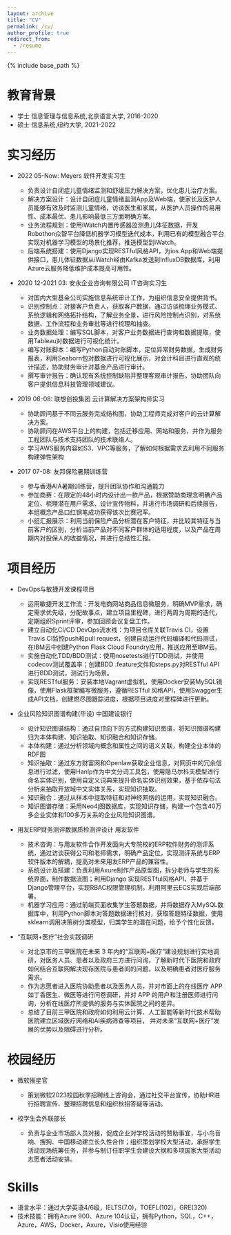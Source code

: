 ```yaml
---
layout: archive
title: "CV"
permalink: /cv/
author_profile: true
redirect_from:
  - /resume
---
```


{% include base_path %}

教育背景
======
* 学士 信息管理与信息系统,北京语言大学, 2016-2020
* 硕士 信息系统,纽约大学, 2021-2022

实习经历
======
* 2022 05-Now: Meyers 软件开发实习生
  * 负责设计自闭症儿童情绪监测和舒缓压力解决方案，优化患儿治疗方案。
  * 解决方案设计：设计自闭症儿童情绪监测App及Web端，使家长及医护人员能够有效及时监测儿童情绪，访谈医生和家属，从医护人员操作的易用性、成本最优、患儿影响最低三方面明确方案。
  * 业务流程规划：使用iWatch内置传感器监测患儿体征数据，开发Robothon众智平台降低机器学习模型迭代成本，利用已有的模型融合平台实现对机器学习模型的场景化推荐，推送模型到iWatch。
  * 后端系统搭建：使用Django实现RESTful风格API，为ios App和Web端提供接口，患儿体征数据从iWatch经由Kafka发送到InfluxDB数据库，利用Azure云服务降低维护成本提高可用性。

* 2020 12-2021 03: 安永企业咨询有限公司 IT咨询实习生
  * 对国内大型基金公司实施信息系统审计工作，为组织信息安全提供背书。
  * 识别控制点：对接客户负责人，获取客户数据，通过访谈梳理业务模式、系统逻辑和网络拓扑结构，了解业务全景，进行风险控制点识别，对系统数据、工作流程和业务审批等进行梳理和抽查。
  * 业务数据处理：编写SQL脚本，对客户业务数据进行查询和数据提取，使用Tableau对数据进行可视化统计。
  * 编写对账脚本：编写Python自动对账脚本，定位异常财务数据，生成财务报表，利用Seaborn包对数据进行可视化展示，对会计科目进行直观的统计描述，协助财务审计对基金产品进行审计。
  * 撰写审计报告：确认现有系统控制缺陷并整理客观审计报告，协助团队向客户提供信息科技管理领域建议。

* 2019 06-08: 联想创投集团 云计算解决方案架构师实习
  * 协助顾问基于不同云服务完成结构图，协助工程师完成对客户的云计算解决方案。
  * 协助顾问在AWS平台上的构建，包括迁移应用、网站和服务，并作为服务工程团队与技术支持团队的技术联络人。
  * 学习AWS服务内容如S3、VPC等服务，了解如何根据需求去利用不同服务构建弹性架构


* 2017 07-08: 友邦保险暑期训练营
  * 参与香港AIA暑期训练营，提升团队协作和沟通能力
  *	参加商赛：在限定的48小时内设计出一款产品，根据赞助商理念明确产品定位、梳理潜在用户需求、设计宣传物料，并进行市场调研和后续报告，本组概念产品口红钢笔成功获得该次比赛冠军。
  *	小组汇报展示：利用当前保险产品分析潜在客户特征，并比较其特征与当前客户的区别，分析当前产品对不同客户群体的适用程度，以及产品在周期内对投保人的收益情况，并进行总结性汇报。

项目经历
======

* DevOps与敏捷开发课程项目
  *	运用敏捷开发工作流：开发电商网站商品信息微服务，明确MVP需求，确定需求优先级，分配故事点，建立项目里程碑，进行两周为周期的迭代，定期组织Sprint评审，参加回顾会议复盘工作。
  * 建立自动化CI/CD DevOps流水线：为项目仓库关联Travis CI，设置Travis CI监控push和pull request，创建自动运行代码编译和代码测试，在IBM云中创建Python Flask Cloud Foundry应用，推送应用至IBM云。
  * 实施自动化TDD/BDD测试：使用nosetests进行TDD测试，并使用codecov测试覆盖率；创建BDD .feature文件和steps.py对RESTful API进行BDD测试，测试行为场景。
  * 实现RESTful服务：安装本地Vagrant虚拟机，使用Docker安装MySQL镜像，使用Flask框架编写微服务，遵循RESTful 风格API，使用Swagger生成API文档，创建燃尽图跟踪进度，根据项目进度对里程碑进行更新。

* 企业风险知识图谱构建(毕设) 中国建设银行
  * 设计知识图谱结构：通过自顶向下的方式构建知识图谱，将知识图谱构建归为本体构建、知识抽取、知识融合和知识存储。
  * 本体构建：通过分析领域内概念和属性之间的语义关联，构建企业本体的RDF图
  * 知识抽取：通过东方财富网和Openlaw获取企业信息，对网页中的冗余信息进行过滤，使用Hanlp作为中文分词工具包，使用隐马尔科夫模型进行命名实体识别，使用自定义词典来提升命名实体识别效果，基于依存句法分析来抽取开放域中文实体关系，实现知识抽取。
  * 知识融合：通过从样本中提取特征和对神经网络的运用，实现知识融合。
  * 知识图谱存储：采用Neo4j图数据库，实现知识存储，构建一个包含40万多企业实体和100多万关系的企业风险知识图谱。

* 用友ERP财务测评数据质检测评设计 用友软件
  * 技术咨询：与用友软件合作开发面向大专院校的ERP软件财务的测评系统，通过访谈获得公司和老师需求，明确产品定位，实现测评系统与ERP软件版本的解耦，提高对未来用友ERP产品的兼容性。
  * 系统设计及搭建：负责利用Axure制作产品原型图，拆分老师与学生的系统界面，制作数据流图；利用Django 实现RESTful风格API，并基于Django管理平台，实现RBAC权限管理机制，利用阿里云ECS实现后端部署。
  * 机器学习应用：通过前端页面收集学生答题数据，并将数据存入MySQL数据库中，利用Python脚本对答题数据进行核对，获取答题特征数据，使用sklearn调用决策树分类模型，归类学生的潜在问题，给予个性化反馈。

* “互联网+医疗”社会实践调研
  * 对北京市的三甲医院在未来 3 年内的“互联网+医疗”建设规划进行实地调研，对医务人员、患者以及政府三方进行问询，了解新时代下医院和政府如何结合互联网解决现存医院与患者间的问题，以及明确患者对医疗服务需求。
  * 作为志愿者进入医院协助患者以及医务人员，并对市面上的在线医疗 APP 如丁香医生、微医等进行问卷调研，并对 APP 的用户和注册医师进行问询，分析在线医疗所提供的服务与实体医院之间的差异。
  * 总结了目前三甲医院和政府如何利用云计算、人工智能等新时代技术帮助医院建立区域医疗网络和AI疾病筛查等项目， 并对未来“互联网+医疗”发展的优势以及阻碍进行分析。 




校园经历
======
* 微软推星官
  * 策划微软2023校园秋季招聘线上咨询会，通过社交平台宣传，协助HR进行招聘宣传、整理招聘信息和组织秋招答疑等活动。

* 校学生会外联部长
  *	负责与企业市场部人员对接，促成企业对学校活动的赞助事宜，与小鸟音响、搜狗、中国移动建立长久性合作；组织策划学校大型活动，承担学生活动现场统筹任务，并参与制订任职学生会建设大纲和多项国家大型活动志愿者活动安排。


  
Skills
======
* 语言水平：通过大学英语4/6级，IELTS(7.0)，TOEFL(102)，GRE(320)
* 技术技能：拥有Azure 900、Azure 104认证，拥有Python，SQL，C++，Azure，AWS，Docker，Axure，Visio使用经验


  
